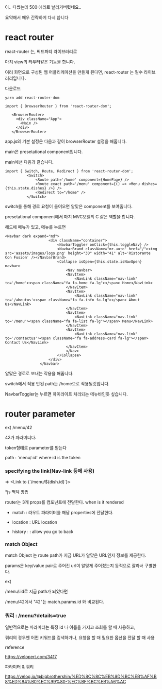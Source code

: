 아.. 다썼는데 500 에러로 날라가버렸네요..

요약해서 매우 간략하게 다시 씁니다

# react router

 react-router 는, 써드파티 라이브러리로 
 
 마치 view의 라우터같은 기능을 합니다.
 
 여러 화면으로 구성된 웹 어플리케이션을 만들게 된다면, react-router 는 필수 라이브러리입니다.
 
 다운로드
 
 ```
 yarn add react-router-dom
 ```
 
 ```
 import { BrowserRouter } from 'react-router-dom';

    <BrowserRouter>
      <div className="App">
        <Main />
      </div>
    </BrowserRouter>
 ```
 
 app.js의 기본 설정은 다음과 같이 browserRouter 설정을 해줍니다.
 
 main은 presetational component입니다.
 

 main에선 다음과 같습니다.
 
```
import { Switch, Route, Redirect } from 'react-router-dom';
          <Switch>
              <Route path='/home' component={HomePage} />
              <Route exact path='/menu' component={() => <Menu dishes={this.state.dishes} />} />
              <Redirect to="/home" />
          </Switch>
```

switch를 통해 경로 요청이 들어오면 알맞은 component를 보여줍니다.

 presetational component에서 마치 MVC모델의 C 같은 역할을 합니다.


헤드에 메뉴가 있고, 메뉴를 누르면 

```
<Navbar dark expand="md">
                    <div className="container">
                        <NavbarToggler onClick={this.toggleNav} />
                        <NavbarBrand className="mr-auto" href="/"><img src='assets/images/logo.png' height="30" width="41" alt='Ristorante Con Fusion' /></NavbarBrand>
                        <Collapse isOpen={this.state.isNavOpen} navbar>
                            <Nav navbar>
                            <NavItem>
                                <NavLink className="nav-link"  to='/home'><span className="fa fa-home fa-lg"></span> Home</NavLink>
                            </NavItem>
                            <NavItem>
                                <NavLink className="nav-link" to='/aboutus'><span className="fa fa-info fa-lg"></span> About Us</NavLink>
                            </NavItem>
                            <NavItem>
                                <NavLink className="nav-link"  to='/menu'><span className="fa fa-list fa-lg"></span> Menu</NavLink>
                            </NavItem>
                            <NavItem>
                                <NavLink className="nav-link" to='/contactus'><span className="fa fa-address-card fa-lg"></span> Contact Us</NavLink>
                            </NavItem>
                            </Nav>
                        </Collapse>
                    </div>
                </Navbar>
```
 
알맞은 경로로 보내는 작용을 해줍니다.

switch에서 적용 안된 path는 /home으로 작용될것입니다.

NavbarToggler는 누르면 하이라이트 처리되는 메뉴바인듯 싶습니다. 

# router parameter

ex) /menu/42 

42가 파라미터다.

token형태로 parameter를 받는다

path : 'menu/:id' where id is the token


### specifying the link(Nav-link 등에 사용)

=> <Link to {\`/menu/${dish.id}\`}>

*js 백틱 방법

router는 3개 props를 컴포넌트에 전달한다. when is it rendered

* match : 라우트 파라미터를 해당 properties에 전달한다.

* location : URL location

* history : : allow you go to back

### match Object

match Object 는 route path가 지금 URL가 알맞은 URL인지 정보를 제공한다.

params은 key/value pair로 주어진 url이 알맞게 주어졌는지 동적으로 잘라서 구별한다.

ex) 

/menu/:id로 지금 path가 되있다면

/menu/42에서 "42"는 match.params.id 와 비교된다.



### 쿼리 : /menu?details=true

일반적으로는 파라미터는 특정 id 나 이름을 가지고 조회를 할 때 사용하고,

쿼리의 경우엔 어떤 키워드를 검색하거나, 요청을 할 때 필요한 옵션을 전달 할 때 사용



 
reference 

https://velopert.com/3417

파라미터 & 쿼리

https://velog.io/@bigbrothershin/%ED%8C%8C%EB%9D%BC%EB%AF%B8%ED%84%B0%EC%99%80-%EC%BF%BC%EB%A6%AC
